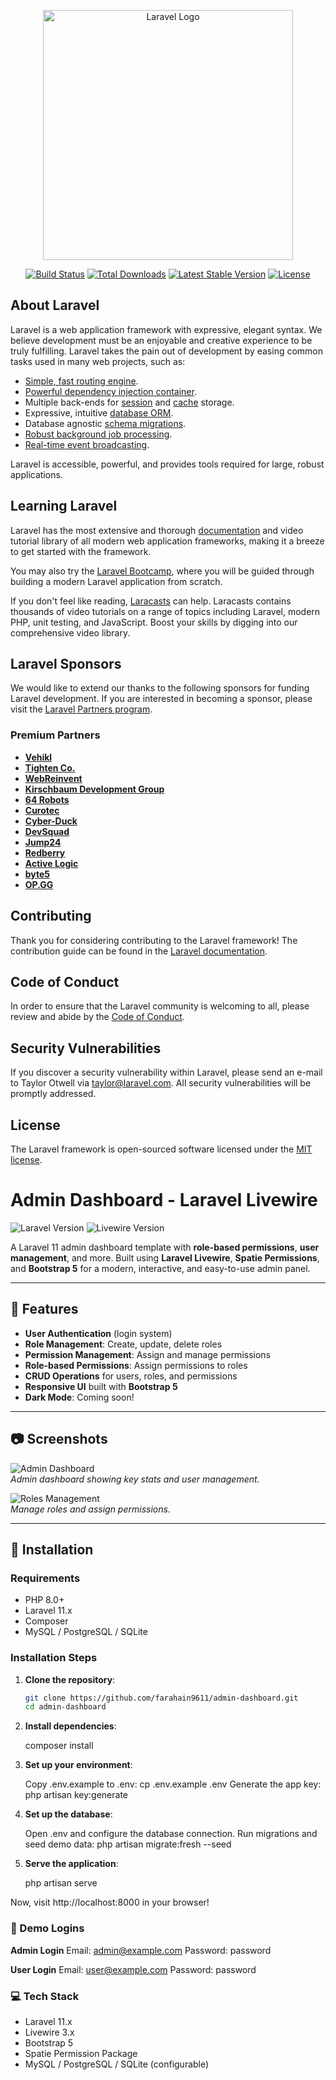 <p align="center"><a href="https://laravel.com" target="_blank"><img src="https://raw.githubusercontent.com/laravel/art/master/logo-lockup/5%20SVG/2%20CMYK/1%20Full%20Color/laravel-logolockup-cmyk-red.svg" width="400" alt="Laravel Logo"></a></p>

<p align="center">
<a href="https://github.com/laravel/framework/actions"><img src="https://github.com/laravel/framework/workflows/tests/badge.svg" alt="Build Status"></a>
<a href="https://packagist.org/packages/laravel/framework"><img src="https://img.shields.io/packagist/dt/laravel/framework" alt="Total Downloads"></a>
<a href="https://packagist.org/packages/laravel/framework"><img src="https://img.shields.io/packagist/v/laravel/framework" alt="Latest Stable Version"></a>
<a href="https://packagist.org/packages/laravel/framework"><img src="https://img.shields.io/packagist/l/laravel/framework" alt="License"></a>
</p>

## About Laravel

Laravel is a web application framework with expressive, elegant syntax. We believe development must be an enjoyable and creative experience to be truly fulfilling. Laravel takes the pain out of development by easing common tasks used in many web projects, such as:

- [Simple, fast routing engine](https://laravel.com/docs/routing).
- [Powerful dependency injection container](https://laravel.com/docs/container).
- Multiple back-ends for [session](https://laravel.com/docs/session) and [cache](https://laravel.com/docs/cache) storage.
- Expressive, intuitive [database ORM](https://laravel.com/docs/eloquent).
- Database agnostic [schema migrations](https://laravel.com/docs/migrations).
- [Robust background job processing](https://laravel.com/docs/queues).
- [Real-time event broadcasting](https://laravel.com/docs/broadcasting).

Laravel is accessible, powerful, and provides tools required for large, robust applications.

## Learning Laravel

Laravel has the most extensive and thorough [documentation](https://laravel.com/docs) and video tutorial library of all modern web application frameworks, making it a breeze to get started with the framework.

You may also try the [Laravel Bootcamp](https://bootcamp.laravel.com), where you will be guided through building a modern Laravel application from scratch.

If you don't feel like reading, [Laracasts](https://laracasts.com) can help. Laracasts contains thousands of video tutorials on a range of topics including Laravel, modern PHP, unit testing, and JavaScript. Boost your skills by digging into our comprehensive video library.

## Laravel Sponsors

We would like to extend our thanks to the following sponsors for funding Laravel development. If you are interested in becoming a sponsor, please visit the [Laravel Partners program](https://partners.laravel.com).

### Premium Partners

- **[Vehikl](https://vehikl.com/)**
- **[Tighten Co.](https://tighten.co)**
- **[WebReinvent](https://webreinvent.com/)**
- **[Kirschbaum Development Group](https://kirschbaumdevelopment.com)**
- **[64 Robots](https://64robots.com)**
- **[Curotec](https://www.curotec.com/services/technologies/laravel/)**
- **[Cyber-Duck](https://cyber-duck.co.uk)**
- **[DevSquad](https://devsquad.com/hire-laravel-developers)**
- **[Jump24](https://jump24.co.uk)**
- **[Redberry](https://redberry.international/laravel/)**
- **[Active Logic](https://activelogic.com)**
- **[byte5](https://byte5.de)**
- **[OP.GG](https://op.gg)**

## Contributing

Thank you for considering contributing to the Laravel framework! The contribution guide can be found in the [Laravel documentation](https://laravel.com/docs/contributions).

## Code of Conduct

In order to ensure that the Laravel community is welcoming to all, please review and abide by the [Code of Conduct](https://laravel.com/docs/contributions#code-of-conduct).

## Security Vulnerabilities

If you discover a security vulnerability within Laravel, please send an e-mail to Taylor Otwell via [taylor@laravel.com](mailto:taylor@laravel.com). All security vulnerabilities will be promptly addressed.

## License

The Laravel framework is open-sourced software licensed under the [MIT license](https://opensource.org/licenses/MIT).

# Admin Dashboard - Laravel Livewire

![Laravel Version](https://img.shields.io/badge/Laravel-11.x-orange)
![Livewire Version](https://img.shields.io/badge/Livewire-3.x-brightgreen)

A Laravel 11 admin dashboard template with **role-based permissions**, **user management**, and more. Built using **Laravel Livewire**, **Spatie Permissions**, and **Bootstrap 5** for a modern, interactive, and easy-to-use admin panel.

---

## 🌟 Features

- **User Authentication** (login system)
- **Role Management**: Create, update, delete roles
- **Permission Management**: Assign and manage permissions
- **Role-based Permissions**: Assign permissions to roles
- **CRUD Operations** for users, roles, and permissions
- **Responsive UI** built with **Bootstrap 5**
- **Dark Mode**: Coming soon!

---

## 📷 Screenshots

![Admin Dashboard](https://example.com/screenshot-1.png)  
*Admin dashboard showing key stats and user management.*

![Roles Management](https://example.com/screenshot-2.png)  
*Manage roles and assign permissions.*

---

## 🔧 Installation

### Requirements

- PHP 8.0+
- Laravel 11.x
- Composer
- MySQL / PostgreSQL / SQLite

### Installation Steps

1. **Clone the repository**:

   ```bash
   git clone https://github.com/farahain9611/admin-dashboard.git
   cd admin-dashboard

2. **Install dependencies**:

   composer install
   
3. **Set up your environment**:

   Copy .env.example to .env:
   cp .env.example .env
   Generate the app key:
   php artisan key:generate
   
4. **Set up the database**:

   Open .env and configure the database connection.
   Run migrations and seed demo data:
   php artisan migrate:fresh --seed
   
5. **Serve the application**:

   php artisan serve

Now, visit http://localhost:8000 in your browser!

### 👤 Demo Logins

**Admin Login**
Email: admin@example.com
Password: password

**User Login**
Email: user@example.com
Password: password

### 💻 Tech Stack

- Laravel 11.x
- Livewire 3.x
- Bootstrap 5
- Spatie Permission Package
- MySQL / PostgreSQL / SQLite (configurable)